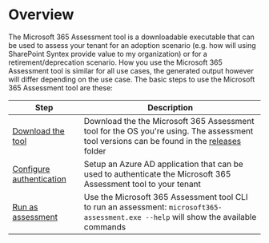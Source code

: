 # Overview

The Microsoft 365 Assessment tool is a downloadable executable that can be used to assess your tenant for an adoption scenario (e.g. how will using SharePoint Syntex provide value to my organization) or for a retirement/deprecation scenario. How you use the Microsoft 365 Assessment tool is similar for all use cases, the generated output however will differ depending on the use case. The basic steps to use the Microsoft 365 Assessment tool are these:

Step | Description
-----|------------
[Download the tool](download.md) | Download the the Microsoft 365 Assessment tool for the OS you're using. The assessment tool versions can be found in the [releases](https://github.com/pnp/pnpassessment/releases) folder
[Configure authentication](setupauth.md) | Setup an Azure AD application that can be used to authenticate the Microsoft 365 Assessment tool to your tenant
[Run as assessment](assess.md) | Use the Microsoft 365 Assessment tool CLI to run an assessment: `microsoft365-assessment.exe --help` will show the available commands
